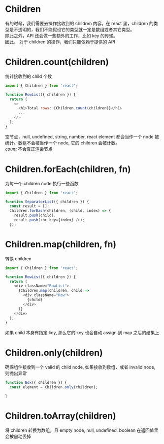 # Children
有的时候，我们需要去操作接收到的 children 内容。在 react 里，children 的类型是不透明的，我们不能假设它的类型就一定是数组或者其它类型。  
除此之外，API 还会做一些额外的工作，比如 key 的传递。  
因此， 对于 children 的操作，我们只能依赖于提供的 API

# Children.count(children)
统计接收到的 child 个数
```js
import { Children } from 'react';

function RowList({ children }) {
  return (
    <>
      <h1>Total rows: {Children.count(children)}</h1>
      ...
    </>
  );
}
```
空节点，null, undefined, string, number, react element 都会当作一个 node 被统计。数组不会被当作一个 node, 它的 children 会被计数。  
*count* 不会真正渲染节点

# Children.forEach(children, fn)
为每一个 children node 执行一些函数
```js
import { Children } from 'react';

function SeparatorList({ children }) {
  const result = [];
  Children.forEach(children, (child, index) => {
    result.push(child);
    result.push(<hr key={index} />);
  });
```

# Children.map(children, fn)
转换 children
```js
import { Children } from 'react';

function RowList({ children }) {
  return (
    <div className="RowList">
      {Children.map(children, child =>
        <div className="Row">
          {child}
        </div>
      )}
    </div>
  );
}
```
如果 child 本身有指定 key, 那么它的 key 也会自动 assign 到 map 之后的结果上

# Children.only(children)
确保组件接收到一个 valid 的 child node, 如果接收到数组，或者 invalid node, 则抛出异常
```js
function Box({ children }) {
  const element = Children.only(children);

}
```

# Children.toArray(children)
将 children 转换为数组，且 empty node, null, undefined, boolean 在返回值里会被自动丢掉
